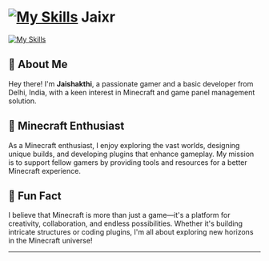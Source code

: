 # [![My Skills](https://skillicons.dev/icons?i=htmx)](https://skillicons.dev) Jaixr


[![My Skills](https://skillicons.dev/icons?i=discord,cloudflare,github)]()

## 🚀 About Me

Hey there! I'm **Jaishakthi**, a passionate gamer and a basic developer from Delhi, India, with a keen interest in Minecraft and game panel management solution.

## 🏰 Minecraft Enthusiast

As a Minecraft enthusiast, I enjoy exploring the vast worlds, designing unique builds, and developing plugins that enhance gameplay. My mission is to support fellow gamers by providing tools and resources for a better Minecraft experience.

## 🌟 Fun Fact

I believe that Minecraft is more than just a game—it's a platform for creativity, collaboration, and endless possibilities. Whether it's building intricate structures or coding plugins, I'm all about exploring new horizons in the Minecraft universe!

---

